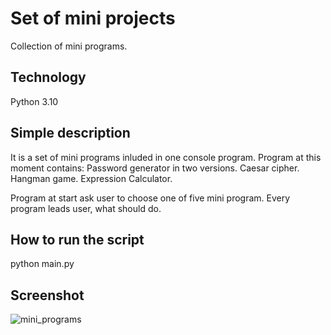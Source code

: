 # Set of mini projects
Collection of mini programs.

## Technology
Python 3.10

## Simple description

It is a set of mini programs inluded in one console program.
Program at this moment contains:
Password generator in two versions.
Caesar cipher.
Hangman game.
Expression Calculator. 

Program at start ask user to choose one of five mini program.
Every program leads user, what should do.

## How to run the script

python main.py


## Screenshot


![mini_programs](https://user-images.githubusercontent.com/119300086/213788843-985c8505-f633-4b0b-9ac2-672dd1655534.PNG)
